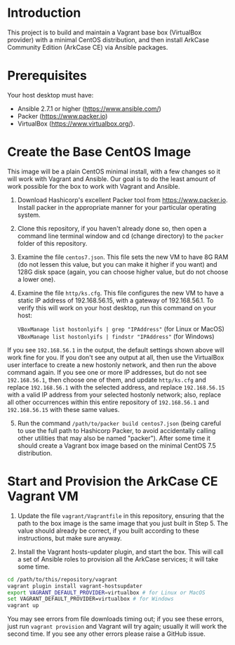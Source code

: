 # Introduction

This project is to build and maintain a Vagrant base box (VirtualBox provider) with a minimal CentOS distribution, and then install ArkCase Community Edition (ArkCase CE) via Ansible packages.

# Prerequisites

Your host desktop must have:

* Ansible 2.7.1 or higher (<https://www.ansible.com/>)
* Packer (<https://www.packer.io>)
* VirtualBox (<https://www.virtualbox.org/>).  

# Create the Base CentOS Image

This image will be a plain CentOS minimal install, with a few changes so it will work with Vagrant and Ansible.  Our goal is to do the least amount of work possible for the box to work with Vagrant and Ansible.

1. Download Hashicorp's excellent Packer tool from <https://www.packer.io>. Install packer in the appropriate manner for your particular operating system.

2. Clone this repository, if you haven't already done so, then open a command line terminal window and cd (change directory) to the `packer` folder of this repository. 

3. Examine the file `centos7.json`.  This file sets the new VM to have 8G RAM (do not lessen this value, but you can make it higher if you want) and 128G disk space (again, you can choose  higher value, but do not choose a lower one).  

4. Examine the file `http/ks.cfg`.  This file configures the new VM to have a static IP address of 192.168.56.15, with a gateway of 192.168.56.1.  To verify this will work on your host desktop, run this command on your host:

   `VBoxManage list hostonlyifs | grep "IPAddress"`  (for Linux or MacOS)
   `VBoxManage list hostonlyifs | findstr "IPAddress"`  (for Windows)
   
If you see `192.168.56.1` in the output, the default settings shown above will work fine for you.  If you don't see any output at all, then use the VirtualBox user interface to create a new hostonly network, and then run the above command again.  If you see one or more IP addresses, but do not see `192.168.56.1`, then choose one of them, and update `http/ks.cfg` and replace `192.168.56.1` with the selected address, and replace `192.168.56.15` with a valid IP address from your selected hostonly network; also, replace all other occurrences within this entire repository of `192.168.56.1` and `192.168.56.15` with these same values.

5. Run the command `/path/to/packer build centos7.json` (being careful to use the full path to Hashicorp Packer, to avoid accidentally calling other utilities that may also be named "packer").  After some time it should create a Vagrant box image based on the minimal CentOS 7.5 distribution.

# Start and Provision the ArkCase CE Vagrant VM

1. Update the file `vagrant/Vagrantfile` in this repository, ensuring that the path to the box image is the same image that you just built in Step 5.  The value should already be correct, if you built according to these instructions, but make sure anyway.

2. Install the Vagrant hosts-updater plugin, and start the box.  This will call a set of Ansible roles to provision all the ArkCase services; it will take some time.

```bash
cd /path/to/this/repository/vagrant
vagrant plugin install vagrant-hostsupdater
export VAGRANT_DEFAULT_PROVIDER=virtualbox # for Linux or MacOS
set VAGRANT_DEFAULT_PROVIDER=virtualbox # for Windows
vagrant up
```

You may see errors from file downloads timing out; if you see these errors, just run `vagrant provision` and Vagrant will try again; usually it will work the second time.  If you see any other errors please raise a GitHub issue.


